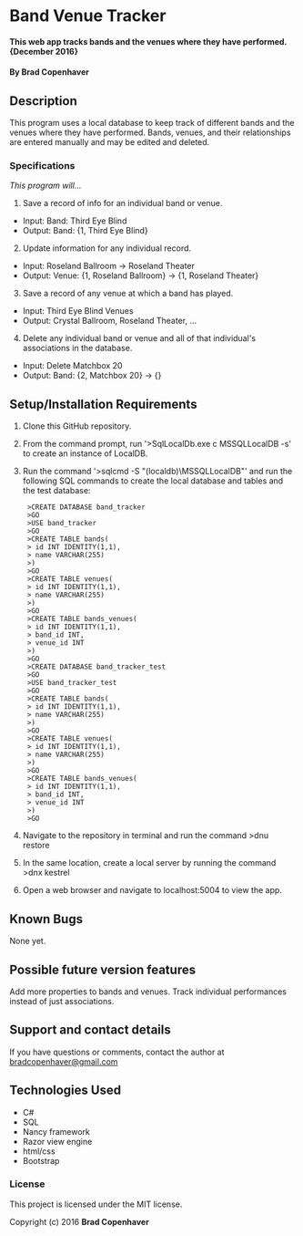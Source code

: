 # Band Venue Tracker

#### This web app tracks bands and the venues where they have performed. {December 2016}

#### By **Brad Copenhaver**

## Description
This program uses a local database to keep track of different bands and the venues where they have performed. Bands, venues, and their relationships are entered manually and may be edited and deleted.

### Specifications
_This program will..._

1. Save a record of info for an individual band or venue.
 * Input: Band: Third Eye Blind
 * Output: Band: {1, Third Eye Blind}
2. Update information for any individual record.
 * Input: Roseland Ballroom -> Roseland Theater
 * Output: Venue: {1, Roseland Ballroom} -> {1, Roseland Theater}
3. Save a record of any venue at which a band has played.
 * Input: Third Eye Blind Venues
 * Output: Crystal Ballroom, Roseland Theater, ...
4. Delete any individual band or venue and all of that individual's associations in the database.
 * Input: Delete Matchbox 20
 * Output: Band: {2, Matchbox 20} -> {}

## Setup/Installation Requirements

1. Clone this GitHub repository.
2. From the command prompt, run '>SqlLocalDb.exe c MSSQLLocalDB -s' to create an instance of LocalDB.
3. Run the command '>sqlcmd -S "(localdb)\\MSSQLLocalDB"' and run the following SQL commands to create the local database and tables and the test database:

        >CREATE DATABASE band_tracker
        >GO
        >USE band_tracker
        >GO
        >CREATE TABLE bands(
	    > id INT IDENTITY(1,1),
        > name VARCHAR(255)
        >)
        >GO
        >CREATE TABLE venues(
        > id INT IDENTITY(1,1),
        > name VARCHAR(255)
        >)
        >GO
        >CREATE TABLE bands_venues(
        > id INT IDENTITY(1,1),
        > band_id INT,
        > venue_id INT
        >)
        >GO
        >CREATE DATABASE band_tracker_test
        >GO
        >USE band_tracker_test
        >GO
        >CREATE TABLE bands(
	    > id INT IDENTITY(1,1),
        > name VARCHAR(255)
        >)
        >GO
        >CREATE TABLE venues(
        > id INT IDENTITY(1,1),
        > name VARCHAR(255)
        >)
        >GO
        >CREATE TABLE bands_venues(
        > id INT IDENTITY(1,1),
        > band_id INT,
        > venue_id INT
        >)
        >GO
4. Navigate to the repository in terminal and run the command >dnu restore
5. In the same location, create a local server by running the command >dnx kestrel
6. Open a web browser and navigate to localhost:5004 to view the app.

## Known Bugs

None yet.

## Possible future version features

Add more properties to bands and venues.
Track individual performances instead of just associations.

## Support and contact details

If you have questions or comments, contact the author at bradcopenhaver@gmail.com

## Technologies Used

* C#
* SQL
* Nancy framework
* Razor view engine
* html/css
* Bootstrap

### License

This project is licensed under the MIT license.

Copyright (c) 2016 **Brad Copenhaver**
